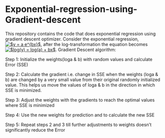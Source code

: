 # Exponential-regression-using-Gradient-descent
This repository contains the code that does exponential regression using gradient descent optimizer. 
Consider the exponential regression, <a href="https://www.codecogs.com/eqnedit.php?latex=$y&space;=&space;a&space;e^{bx}$" target="_blank"><img src="https://latex.codecogs.com/gif.latex?$y&space;=&space;a&space;e^{bx}$" title="$y = a e^{bx}$" /></a>, after the log-transformation the equation becomes <a href="https://www.codecogs.com/eqnedit.php?latex=$log(y)&space;=&space;log(a)&space;&plus;&space;bx$" target="_blank"><img src="https://latex.codecogs.com/gif.latex?$log(y)&space;=&space;log(a)&space;&plus;&space;bx$" title="$log(y) = log(a) + bx$" /></a>.
Gradient Descent algorithm:

Step 1: Initialize the weights(loga & b) with random values and calculate Error (SSE)

Step 2: Calculate the gradient i.e. change in SSE when the weights (loga & b) are changed by a very small value from their original randomly initialized value. This helps us move the values of loga & b in the direction in which SSE is minimized.

Step 3: Adjust the weights with the gradients to reach the optimal values where SSE is minimized

Step 4: Use the new weights for prediction and to calculate the new SSE

Step 5: Repeat steps 2 and 3 till further adjustments to weights doesn’t significantly reduce the Error
